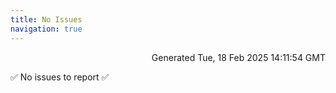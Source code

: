 ```yaml
---
title: No Issues
navigation: true
---
```


<p style="text-align:right;color:#cccs">
Generated Tue, 18 Feb 2025 14:11:54 GMT
</p>
<p>✅ No issues to report ✅</p>



